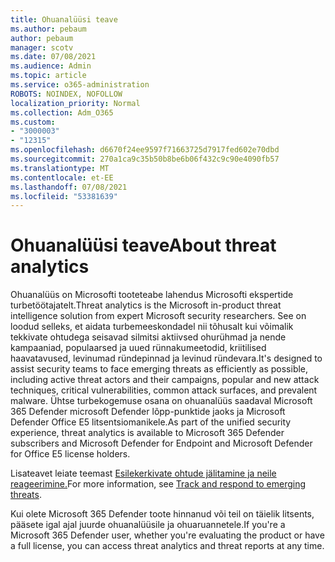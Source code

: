 ```yaml
---
title: Ohuanalüüsi teave
ms.author: pebaum
author: pebaum
manager: scotv
ms.date: 07/08/2021
ms.audience: Admin
ms.topic: article
ms.service: o365-administration
ROBOTS: NOINDEX, NOFOLLOW
localization_priority: Normal
ms.collection: Adm_O365
ms.custom:
- "3000003"
- "12315"
ms.openlocfilehash: d6670f24ee9597f71663725d7917fed602e70dbd
ms.sourcegitcommit: 270a1ca9c35b50b8be6b06f432c9c90e4090fb57
ms.translationtype: MT
ms.contentlocale: et-EE
ms.lasthandoff: 07/08/2021
ms.locfileid: "53381639"
---
```

# <a name="about-threat-analytics"></a><span data-ttu-id="f06d0-102">Ohuanalüüsi teave</span><span class="sxs-lookup"><span data-stu-id="f06d0-102">About threat analytics</span></span>

<span data-ttu-id="f06d0-103">Ohuanalüüs on Microsofti tooteteabe lahendus Microsofti ekspertide turbetöötajatelt.</span><span class="sxs-lookup"><span data-stu-id="f06d0-103">Threat analytics is the Microsoft in-product threat intelligence solution from expert Microsoft security researchers.</span></span> <span data-ttu-id="f06d0-104">See on loodud selleks, et aidata turbemeeskondadel nii tõhusalt kui võimalik tekkivate ohtudega seisavad silmitsi aktiivsed ohurühmad ja nende kampaaniad, populaarsed ja uued rünnakumeetodid, kriitilised haavatavused, levinumad ründepinnad ja levinud ründevara.</span><span class="sxs-lookup"><span data-stu-id="f06d0-104">It's designed to assist security teams to face emerging threats as efficiently as possible, including active threat actors and their campaigns, popular and new attack techniques, critical vulnerabilities, common attack surfaces, and prevalent malware.</span></span> <span data-ttu-id="f06d0-105">Ühtse turbekogemuse osana on ohuanalüüs saadaval Microsoft 365 Defender microsoft Defender lõpp-punktide jaoks ja Microsoft Defender Office E5 litsentsiomanikele.</span><span class="sxs-lookup"><span data-stu-id="f06d0-105">As part of the unified security experience, threat analytics is available to Microsoft 365 Defender subscribers and Microsoft Defender for Endpoint and Microsoft Defender for Office E5 license holders.</span></span> 

<span data-ttu-id="f06d0-106">Lisateavet leiate teemast [Esilekerkivate ohtude jälitamine ja neile reageerimine.](/microsoft-365/security/defender/threat-analytics)</span><span class="sxs-lookup"><span data-stu-id="f06d0-106">For more information, see [Track and respond to emerging threats](/microsoft-365/security/defender/threat-analytics).</span></span>

<span data-ttu-id="f06d0-107">Kui olete Microsoft 365 Defender toote hinnanud või teil on täielik litsents, pääsete igal ajal juurde ohuanalüüsile ja ohuaruannetele.</span><span class="sxs-lookup"><span data-stu-id="f06d0-107">If you're a Microsoft 365 Defender user, whether you're evaluating the product or have a full license, you can access threat analytics and threat reports at any time.</span></span> 